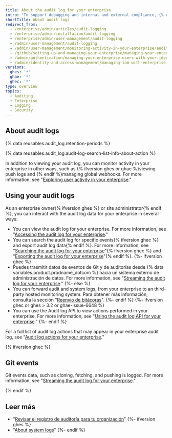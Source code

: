 ```yaml
---
title: About the audit log for your enterprise
intro: 'To support debugging and internal and external compliance, {% data variables.product.product_name %} provides logs of audited{% ifversion ghes %} system,{% endif %} user, organization, and repository events.'
shortTitle: About audit logs
redirect_from:
  - /enterprise/admin/articles/audit-logging
  - /enterprise/admin/installation/audit-logging
  - /enterprise/admin/user-management/audit-logging
  - /admin/user-management/audit-logging
  - /admin/user-management/monitoring-activity-in-your-enterprise/audit-logging
  - /github/setting-up-and-managing-your-enterprise/managing-your-enterprise-users-with-your-identity-provider/auditing-activity-in-your-enterprise
  - /admin/authentication/managing-your-enterprise-users-with-your-identity-provider/auditing-activity-in-your-enterprise
  - /admin/identity-and-access-management/managing-iam-with-enterprise-managed-users/auditing-activity-in-your-enterprise
versions:
  ghes: '*'
  ghae: '*'
  ghec: '*'
type: overview
topics:
  - Auditing
  - Enterprise
  - Logging
  - Security
---
```


## About audit logs

{% data reusables.audit_log.retention-periods %}

{% data reusables.audit_log.audit-log-search-list-info-about-action %}

In addition to viewing your audit log, you can monitor activity in your enterprise in other ways, such as {% ifversion ghes or ghae %}viewing push logs and {% endif %}managing global webhooks. For more information, see "[Exploring user activity in your enterprise](/admin/monitoring-activity-in-your-enterprise/exploring-user-activity)."

## Using your audit logs

As an enterprise owner{% ifversion ghes %} or site administrator{% endif %}, you can interact with the audit log data for your enterprise in several ways:
- You can view the audit log for your enterprise. For more information, see "[Accessing the audit log for your enterprise](/admin/monitoring-activity-in-your-enterprise/reviewing-audit-logs-for-your-enterprise/accessing-the-audit-log-for-your-enterprise)."
- You can search the audit log for specific events{% ifversion ghec %} and export audit log data{% endif %}. For more information, see "[Searching the audit log for your enterprise](/admin/monitoring-activity-in-your-enterprise/reviewing-audit-logs-for-your-enterprise/searching-the-audit-log-for-your-enterprise)"{% ifversion ghec %} and "[Exporting the audit log for your enterprise](/admin/monitoring-activity-in-your-enterprise/reviewing-audit-logs-for-your-enterprise/exporting-audit-log-activity-for-your-enterprise)"{% endif %}.
{%- ifversion ghec %}
- Puedes trasmitir datos de eventos de Git y de auditorías desde {% data variables.product.prodname_dotcom %} hacia un sistema externo de administración de datos. For more information, see "[Streaming the audit log for your enterprise](/admin/monitoring-activity-in-your-enterprise/reviewing-audit-logs-for-your-enterprise/streaming-the-audit-log-for-your-enterprise)."
{%- else %}
- You can forward audit and system logs, from your enterprise to an third-party hosted monitoring system. Para obtener más información, consulta la sección "[Reenvío de bitácoras](/admin/monitoring-activity-in-your-enterprise/exploring-user-activity/log-forwarding)".
{%- endif %}
{%- ifversion ghec or ghes > 3.2 or ghae-issue-6648 %}
- You can use the Audit log API to view actions performed in your enterprise. For more information, see "[Using the audit log API for your enterprise](/admin/monitoring-activity-in-your-enterprise/reviewing-audit-logs-for-your-enterprise/using-the-audit-log-api-for-your-enterprise)."
{%- endif %}

For a full list of audit log actions that may appear in your enterprise audit log, see "[Audit log actions for your enterprise](/admin/monitoring-activity-in-your-enterprise/reviewing-audit-logs-for-your-enterprise/audit-log-events-for-your-enterprise)."

{% ifversion ghec %}
## Git events

Git events data, such as cloning, fetching, and pushing is logged. For more information, see "[Streaming the audit log for your enterprise](/admin/monitoring-activity-in-your-enterprise/reviewing-audit-logs-for-your-enterprise/streaming-the-audit-log-for-your-enterprise)."

{% endif %}

## Leer más
- "[Revisar el registro de auditoría para tu organización](/organizations/keeping-your-organization-secure/managing-security-settings-for-your-organization/reviewing-the-audit-log-for-your-organization)"
{%- ifversion ghes %}
- "[About system logs](/admin/enterprise-management/monitoring-your-appliance/about-system-logs)"
{%- endif %}
